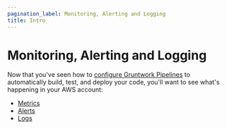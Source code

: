 ```yaml
---
pagination_label: Monitoring, Alerting and Logging
title: Intro
---
```


# Monitoring, Alerting and Logging

Now that you've seen how to [configure Gruntwork Pipelines](../configure-gw-pipelines/intro) to automatically build, test,
and deploy your code, you'll want to see what's happening in your AWS account:

* [Metrics](metrics)
* [Alerts](alerts)
* [Logs](logs)
